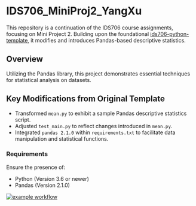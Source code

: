 # IDS706_MiniProj2_YangXu

This repository is a continuation of the IDS706 course assignments, focusing on Mini Project 2. Building upon the foundational [ids706-python-template](https://github.com/xuy50/ids706-python-template), it modifies and introduces Pandas-based descriptive statistics.

## Overview

Utilizing the Pandas library, this project demonstrates essential techniques for statistical analysis on datasets. 

## Key Modifications from Original Template

- Transformed `mean.py` to exhibit a sample Pandas descriptive statistics script.
- Adjusted `test_main.py` to reflect changes introduced in `mean.py`.
- Integrated `pandas 2.1.0` within `requirements.txt` to facilitate data manipulation and statistical functions.

### Requirements

Ensure the presence of:
- Python (Version 3.6 or newer)
- Pandas (Version 2.1.0)



[![example workflow](https://github.com/nogibjj/IDS706_MiniProj2_YangXu/actions/workflows/cicd.yml/badge.svg)](https://github.com/nogibjj/IDS706_MiniProj2_YangXu/actions/workflows/cicd.yml)
